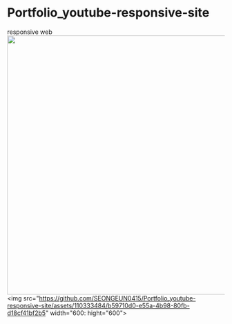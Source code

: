 # Portfolio_youtube-responsive-site
 responsive web
<img src="https://github.com/SEONGEUN0415/Portfolio_youtube-responsive-site/assets/110333484/d195d8da-7ad1-43e6-b2c7-46fd07eaeefc" width="600" hight="400">
<img src="https://github.com/SEONGEUN0415/Portfolio_youtube-responsive-site/assets/110333484/b59710d0-e55a-4b98-80fb-d18cf41bf2b5" width="600:
hight="600">
